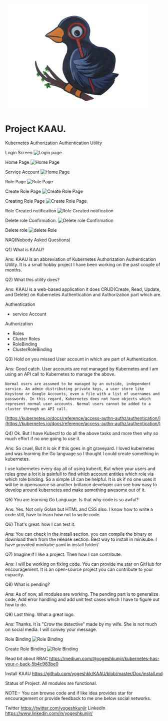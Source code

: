 ![kaau](web/images/logo.png)

# Project KAAU.
Kubernetes Authorization Authentication Utility

Login Screen
![Login page](https://raw.githubusercontent.com/yogeshkk/KAAU/master/Doc/screens/login_page.png)

Home Page
![Home Page](https://raw.githubusercontent.com/yogeshkk/KAAU/master/Doc/screens/Home_Page.png)


Service Account
![Home Page](https://raw.githubusercontent.com/yogeshkk/KAAU/master/Doc/screens/Service_Account.png)


Role Page
![Role Page](https://github.com/yogeshkk/KAAU/blob/master/Doc/screens/Roles.png)

Create Role Page
![Create Role Page](https://github.com/yogeshkk/KAAU/blob/master/Doc/screens/Create_role.png)

Creating Role Page
![Create Role Page](https://github.com/yogeshkk/KAAU/blob/master/Doc/screens/creating_role.png)

Role Created notification
![Role Created notification](https://github.com/yogeshkk/KAAU/blob/master/Doc/screens/role_created.png)

Delete role Confirmation.
![Delete role Confirmation](https://github.com/yogeshkk/KAAU/blob/master/Doc/screens/Delete_role_confirmation.png) 

Delete role
![delete Role](https://github.com/yogeshkk/KAAU/blob/master/Doc/screens/role_deteled.png) 
 
NAQ(Nobody Asked Questions)

Q1) What is KAAU?

Ans: KAAU is an abbreviation of Kubernetes Authorization Authentication Utility. It is a small hobby project I have been working on the past couple of months.

Q2) What this utility does?

Ans: KAAU is a web-based application it does CRUD(Create, Read, Update, and Delete) on Kubernetes Authentication and Authorization part which are.

Authentication
- service Account

Authorization
- Roles
- Cluster Roles
- RoleBinding
- ClusterRoleBinding

Q3) Hold on you missed User account in which are part of Authentication.

Ans: Good catch. User accounts are not managed by Kubernetes and I am using an API call to Kubernetes to manage the above.

```
Normal users are assumed to be managed by an outside, independent service. An admin distributing private keys, a user store like Keystone or Google Accounts, even a file with a list of usernames and passwords. In this regard, Kubernetes does not have objects which represent normal user accounts. Normal users cannot be added to a cluster through an API call.
```
[https://kubernetes.io/docs/reference/access-authn-authz/authentication/](https://kubernetes.io/docs/reference/access-authn-authz/authentication/)


Q4) Ok. But I have Kubectl to do all the above tasks and more then why so much effort if no one going to use it.

Ans: So cruel, But it is ok if this goes in git graveyard. I loved kubernetes and was learning the Go language so I thought I could create something in kubernetes.

I use kubernetes every day all of using kubectl, But when your users and roles grow a lot it is painfull to find which account entitles which role via which role binding. So a simple UI can be helpful. It is ok if no one uses it will be in opensource so another brillance developer can see how easy to develop around kubernetes and make something awesome out of it. 

Q5) You are learning Go Language. Is that why code is so awful?

Ans: Yes. Not only Golan but HTML and CSS also. I know how to write a code still, have to learn how not to write code. 

Q6) That's great. how I can test it.

Ans: You can check in the install section. you can compile the binary or download them from the release section. Best way to install in minikube. I have provided minikube.yaml in install folder/


Q7) Imagine if I like a project. Then how I can contribute.

Ans: I will be working on fixing code. You can provide me star on GitHub for encouragement. It is an open-source project you can contribute to your capacity.

Q8) What is pending? 

Ans: As of now, all modules are working. The pending part is to generalize code, Add error handling and add unit test cases which I have to figure out how to do.

Q9) Last thing. What a great logo.

Ans: Thanks. It is "Crow the detective" made by my wife. She is not much on social media. I will convey your message. 

 
 
Role Binding
![Role Binding](https://raw.githubusercontent.com/yogeshkk/KAAU/master/Doc/screens/Role_Binding.png)

Create Role Binding
![Role Binding](https://github.com/yogeshkk/KAAU/blob/master/Doc/screens/Create_Role_binding.png)



Read bit about RBAC
https://medium.com/@yogeshkunjir/kubernetes-has-your-r-back-5b4c983be0



Install KAAU
https://github.com/yogeshkk/KAAU/blob/master/Doc/install.md



Status of Project.
All modules are functional.


NOTE:- You can browse code and if like idea provides star for encouragement or provide feedback to me one below social networks. 


Twitter https://twitter.com/yogeshkunjir
LinkedIn https://www.linkedin.com/in/yogeshkunjir/



